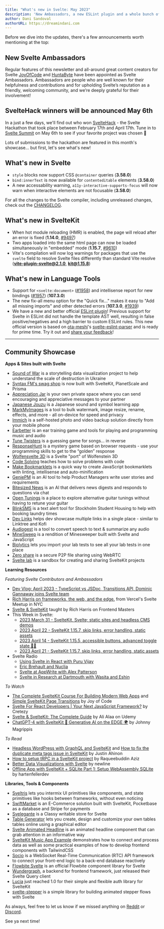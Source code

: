 ```yaml
---
title: "What's new in Svelte: May 2023"
description: 'New Ambassadors, a new ESLint plugin and a whole bunch of SvelteHack submissions'
author: Dani Sandoval
authorURL: https://dreamindani.com
---
```


Before we dive into the updates, there's a few announcements worth mentioning at the top:

## New Svelte Ambassadors

Regular features of this newsletter and all-around great content creators for Svelte [JoyOfCode](https://www.youtube.com/@JoyofCodeDev) and [HuntaByte](https://www.youtube.com/@Huntabyte) have been appointed as Svelte Ambassadors. Ambassadors are people who are well known for their helpfulness and contributions and for upholding Svelte’s reputation as a friendly, welcoming community, and we’re deeply grateful for their involvement!

## SvelteHack winners will be announced May 6th

In a just a few days, we'll find out who won [SvelteHack](https://hack.sveltesociety.dev/) - the Svelte Hackathon that took place between February 17th and April 17th. Tune in to [Svelte Summit](https://www.sveltesummit.com/) on May 6th to see if your favorite project was chosen 👀

Lots of submissions to the hackathon are featured in this month's showcase... but first, let's see what's new!

## What's new in Svelte

- `style` blocks now support CSS `@container` queries (**3.58.0**)
- `bind:innerText` is now available for `contenteditable` elements (**3.58.0**)
- A new accessability warning, `a11y-interactive-supports-focus` will now warn when interactive elements are not focusable (**3.58.0**)

For all the changes to the Svelte compiler, including unreleased changes, check out the [CHANGELOG](https://github.com/sveltejs/svelte/blob/master/CHANGELOG.md).

## What's new in SvelteKit

- When hot module reloading (HMR) is enabled, the page will reload after an error is fixed (**1.14.0**, [#9497](https://github.com/sveltejs/kit/pull/9497))
- Two apps loaded into the same html page can now be loaded simultaneously in "embedded" mode (**1.15.7**, [#9610](https://github.com/sveltejs/kit/pull/9610))
- Vite's compilation will now log warnings for packages that use the `svelte` field to resolve Svelte files differently than standard Vite resolve (**vite-plugin-svelte@2.1.0**, **kit@1.15.8**)

## What's new in Language Tools

- Support for `<svelte:document>` ([#1958](https://github.com/sveltejs/language-tools/pull/1958)) and intellisense report for new bindings ([#1957](https://github.com/sveltejs/language-tools/pull/1957)) (**107.3.0**)
- The new fix-all menu option for the "Quick fix..." makes it easy to "Add all missing imports" and other detected errors (**107.3.0**, [#1939](https://github.com/sveltejs/language-tools/pull/1939))
- We have a new and better official [ESLint plugin](https://github.com/sveltejs/eslint-plugin-svelte)! Previous support for Svelte in ESLint did not handle the template AST well, resulting in false positive/negatives and a high barrier to custom ESLint rules. This new official version is based on [ota-meshi](https://github.com/ota-meshi)'s [svelte-eslint-parser](https://github.com/sveltejs/svelte-eslint-parser) and is ready for prime time. Try it out and [share your feedback](https://github.com/sveltejs/eslint-plugin-svelte/issues)!

---

## Community Showcase

**Apps & Sites built with Svelte**

- [Sound of War](https://soundofwar.art/) is a storytelling data visualization project to help understand the scale of destruction in Ukraine
- [Syntax FM's swag shop](https://swag.syntax.fm/) is now built with SvelteKit, PlanetScale and Prisma
- [Appreciation Jar](https://appreciation.place/) is your own private space where you can send encouraging and appreciative messages to your partner
- [Japanese Jouzu](https://jp-jouzu.netlify.app/) is a Japanese sound and symbol learning app
- [MarkMyImages](https://www.markmyimages.com/) is a tool to bulk watermark, image resize, rename, effects, and more - all on-device for speed and privacy
- [Immich](https://github.com/immich-app/immich) is a self-hosted photo and video backup solution directly from your mobile phone
- [Earbetter](https://github.com/ryanatkn/earbetter) is an ear training game and tools for playing and programming music and audio
- [Tune Twisters](https://tune-twisters.vercel.app/) is a guessing game for songs... in reverse
- [ResponseHunt](https://www.responsehunt.com/) is a mystery game based on browser requests - use your programming skills to get to the “golden” response
- [Wolfensvelte 3D](https://github.com/snuffyDev/Wolfensvelte-3D/) is a Svelte "port" of Wolfenstein 3D
- [Code Solving](https://code-svelte.vercel.app/) teaches how to solve problems with code
- [Make Bookmarklets](https://make-bookmarklets.com/) is a quick way to create JavaScript bookmarklets with linting, intellisense and auto-minification
- [GeniePM](https://genie.pm) is an AI tool to help Product Managers write user stories and requirements
- [Bitesized News](https://bitesized.news/) is an AI that delivers news digests and responds to questions via chat
- [Open Tunings](https://www.open-tunings.com/) is a place to explore alternative guitar tunings without having to retune your guitar
- [BlinkSMS](https://blinksms.se/#) is a text alert tool for Stockholm Student Housing to help with booking laundry times
- [Dev Links](https://github.com/killswitchh/dev-links) helps dev showcase multiple links in a single place - similar to Linktree and Kofi
- [Audiogest](https://audiogest.app/) is a tool to convert speech to text & summarize any audio
- [MineSweep](https://alecames.com/minesweep) is a rendition of Minesweeper built with Svelte and JavaScript
- [Biolytics](https://biolytics.app/) lets you import your lab tests to see all your lab tests in one place
- [Zero share](https://github.com/ntsd/zero-share) is a secure P2P file sharing using WebRTC
- [Svelte lab](https://www.sveltelab.dev/) is a sandbox for creating and sharing SvelteKit projects

**Learning Resources**

_Featuring Svelte Contributors and Ambassadors_

- [Dev Vlog: April 2023 - TypeScript vs JSDoc, Transitions API, Dominic Gannaway joins Svelte team](https://www.youtube.com/watch?v=MJHO6FSioPI)
- [Rich Harris on frameworks, the web, and the edge.](https://www.youtube.com/watch?v=uXCipjbcQfM) from Vercel's Svelte Meetup in NYC
- [Svelte & SvelteKit](https://frontendmasters.com/workshops/svelte-sveltekit/) taught by Rich Harris on Frontend Masters
- This Week in Svelte:
  - [2023 March 31 - SvelteKit, Svelte; static sites and headless CMS demos](https://www.youtube.com/watch?v=-YjLubiieYs)
  - [2023 April 22 - SvelteKit 1.15.7, skip links, error handling, static assets](https://www.youtube.com/watch?v=SCMosMo85_8)
  - [2023 April 14 - SvelteKit 1.15.5, accessible buttons, advanced toggle state 🧪🔥](https://www.youtube.com/watch?v=H2kOO5mvUQs)
  - [2023 April 21 - SvelteKit 1.15.7, skip links, error handling, static assets](https://www.youtube.com/watch?v=SCMosMo85_8)
- Svelte Radio
  - [Using Svelte in React with Puru Vijay](https://www.svelteradio.com/episodes/using-svelte-in-react-with-puru-vijay)
  - [Eric Brehault and Nuclia](https://www.svelteradio.com/episodes/eric-brehault-and-nuclia)
  - [Svelte at AppWrite with Alex Patterson](https://www.svelteradio.com/episodes/svelte-at-appwrite-with-alex-patterson)
  - [Svelte in Research at Dartmouth with Wasita and Eshin](https://www.svelteradio.com/episodes/svelte-in-research-at-dartmouth-with-wasita-and-eshin)

_To Watch_

- [The Complete SvelteKit Course For Building Modern Web Apps](https://www.youtube.com/watch?v=MoGkX4RvZ38) and [Simple SvelteKit Page Transitions](https://www.youtube.com/watch?v=gkw1wFIXM_8) by Joy of Code
- [Svelte For React Developers | Your Next JavaScript Framework?](https://www.youtube.com/watch?v=smqE0y0z0CA) by Cretezy
- [Svelte & SvelteKit: The Complete Guide](https://www.udemy.com/course/svelte-and-sveltekit/?ranMID=39197&ranEAID=msYS1Nvjv4c&ranSiteID=msYS1Nvjv4c-oN6aTXp3jgDgUps8JCGxcg&LSNPUBID=msYS1Nvjv4c&utm_source=aff-campaign&utm_medium=udemyads) by Ali Alaa on Udemy
- [ChatGPT-4 with SvelteKit 🤖 Generative AI on the EDGE 🌍](https://www.youtube.com/watch?v=Uw5GZg96kD8) by Johnny Magrippis

_To Read_

- [Headless WordPress with GraphQL and SvelteKit](https://www.okupter.com/blog/headless-wordpress-graphql-sveltekit) and [How to fix the duplicate meta tags issue in SvelteKit](https://www.okupter.com/blog/sveltekit-fix-duplicate-metatags-issue) by Justin Ahinon
- [How to setup tRPC in a SvelteKit project](https://raqueebuddinaziz.com/blog/how-to-setup-trpc-in-a-sveltekit-project/) by Raqueebuddin Aziz
- [Better Data Visualizations with Svelte](https://www.newline.co/courses/better-data-visualizations-with-svelte/welcome) by newline
- [Offline App with SvelteKit + SQLite Part 1: Setup WebAssembly SQLite](https://www.youtube.com/watch?v=Uvnzwp72Ze8) by hartenfellerdev

**Libraries, Tools & Components**

- [Sveltris](https://github.com/mokshit06/sveltris) lets you intermix UI primitives like components, and state primitives like hooks between frameworks, without even noticing
- [SwiftMarket](https://github.com/SwiftMarket/swiftmarket-sveltekit) is an E-Commerce solution built with SvelteKit, Pocketbase as a database and Stripe for payments
- [Svelegante](https://www.npmjs.com/package/svelegante) is a Classy writable store for Svelte
- [Table Generator](https://www.table-generator.de/) lets you create, design and customize your own tables tables online using a graphical editor
- [Svelte Animated Headline](https://www.npmjs.com/package/svelte-animated-headline) is an animated headline component that can grab attention in an informative way
- [SvelteKit Music App Example](https://github.com/tguelcan/music) demonstrates how to connect and process data as well as some practical examples of how to develop frontend components with TailwindCSS
- [Socio](https://www.npmjs.com/package/socio) is a WebSocket Real-Time Communication (RTC) API framework to connect your front-end logic to a back-end database reactively
- [Flowbite Svelte](https://flowbite-svelte.com/) is an official Flowbite component library for Svelte
- [Wundergraph](https://wundergraph.com/blog/introducing_svelte_query_client), a backend for frontend framework, just released their Svelte Query client
- [Lucia](https://lucia-auth.com/blog/lucia-1) just reached 1.0 for their simple and flexible auth library for SvelteKit
- [svelte-stepper](https://github.com/efstajas/svelte-stepper) is a simple library for building animated stepper flows with Svelte

As always, feel free to let us know if we missed anything on [Reddit](https://www.reddit.com/r/sveltejs/) or [Discord](https://discord.gg/svelte).

See ya next time!
